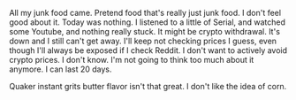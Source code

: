 All my junk food came. Pretend food that's really just junk food. I don't feel good about it. Today was nothing. I listened to a little of Serial, and watched some Youtube, and nothing really stuck. It might be crypto withdrawal. It's down and I still can't get away. I'll keep not checking prices I guess, even though I'll always be exposed if I check Reddit. I don't want to actively avoid crypto prices. I don't know. I'm not going to think too much about it anymore. I can last 20 days.

Quaker instant grits butter flavor isn't that great. I don't like the idea of corn.
